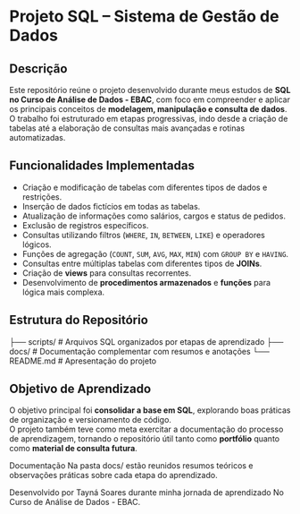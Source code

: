 # Projeto SQL – Sistema de Gestão de Dados  
<p> </p>

## Descrição  
Este repositório reúne o projeto desenvolvido durante meus estudos de **SQL no Curso de Análise de Dados - EBAC**, 
com foco em compreender e aplicar os principais conceitos de **modelagem, manipulação e consulta de dados**.  
O trabalho foi estruturado em etapas progressivas, indo desde a criação de tabelas até a elaboração de consultas mais avançadas e rotinas automatizadas.  

## Funcionalidades Implementadas  
- Criação e modificação de tabelas com diferentes tipos de dados e restrições.
- Inserção de dados fictícios em todas as tabelas.
- Atualização de informações como salários, cargos e status de pedidos.
- Exclusão de registros específicos.  
- Consultas utilizando filtros (`WHERE`, `IN`, `BETWEEN`, `LIKE`) e operadores lógicos.  
- Funções de agregação (`COUNT`, `SUM`, `AVG`, `MAX`, `MIN`) com `GROUP BY` e `HAVING`.  
- Consultas entre múltiplas tabelas com diferentes tipos de **JOINs**.  
- Criação de **views** para consultas recorrentes.  
- Desenvolvimento de **procedimentos armazenados** e **funções** para lógica mais complexa.  

## Estrutura do Repositório  
├── scripts/ # Arquivos SQL organizados por etapas de aprendizado
├── docs/ # Documentação complementar com resumos e anotações
└── README.md # Apresentação do projeto


## Objetivo de Aprendizado  
O objetivo principal foi **consolidar a base em SQL**, explorando boas práticas de organização e versionamento de código.  
O projeto também teve como meta exercitar a documentação do processo de aprendizagem, tornando o repositório útil tanto como **portfólio** quanto como **material de consulta futura**.  

Documentação
Na pasta docs/ estão reunidos resumos teóricos e observações práticas sobre cada etapa do aprendizado.


Desenvolvido por Tayná Soares durante minha jornada de aprendizado No Curso de Análise de Dados - EBAC.
